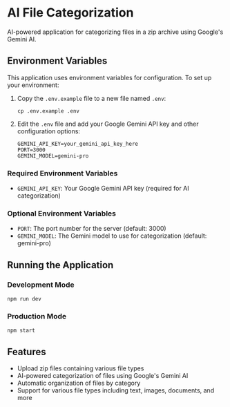 # AI File Categorization

AI-powered application for categorizing files in a zip archive using Google's Gemini AI.

## Environment Variables

This application uses environment variables for configuration. To set up your environment:

1. Copy the `.env.example` file to a new file named `.env`:
   ```
   cp .env.example .env
   ```

2. Edit the `.env` file and add your Google Gemini API key and other configuration options:
   ```
   GEMINI_API_KEY=your_gemini_api_key_here
   PORT=3000
   GEMINI_MODEL=gemini-pro
   ```

### Required Environment Variables

- `GEMINI_API_KEY`: Your Google Gemini API key (required for AI categorization)

### Optional Environment Variables

- `PORT`: The port number for the server (default: 3000)
- `GEMINI_MODEL`: The Gemini model to use for categorization (default: gemini-pro)

## Running the Application

### Development Mode

```
npm run dev
```

### Production Mode

```
npm start
```

## Features

- Upload zip files containing various file types
- AI-powered categorization of files using Google's Gemini AI
- Automatic organization of files by category
- Support for various file types including text, images, documents, and more
